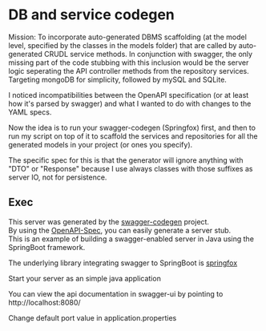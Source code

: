 # DB and service codegen

Mission: To incorporate auto-generated DBMS scaffolding (at the model level, specified by the classes in the models folder) that are called by auto-generated CRUDL service methods. In conjunction with swagger, the only missing part of the code stubbing with this inclusion would be the server logic seperating the API controller methods from the repository services. Targeting mongoDB for simplicity, followed by mySQL and SQLite.

I noticed incompatibilities between the OpenAPI specification (or at least how it's parsed by swagger) and what I wanted to do with changes to the YAML specs.

Now the idea is to run your swagger-codegen (Springfox) first, and then to run my script on top of it to scaffold the services and repositories for all the generated models in your project (or ones you specify).

The specific spec for this is that the generator will ignore anything with "DTO" or "Response" because I use always classes with those suffixes as server IO, not for persistence.

## Exec
This server was generated by the [swagger-codegen](https://github.com/swagger-api/swagger-codegen) project.  
By using the [OpenAPI-Spec](https://github.com/swagger-api/swagger-core), you can easily generate a server stub.  
This is an example of building a swagger-enabled server in Java using the SpringBoot framework.  

The underlying library integrating swagger to SpringBoot is [springfox](https://github.com/springfox/springfox)  

Start your server as an simple java application  

You can view the api documentation in swagger-ui by pointing to  
http://localhost:8080/  

Change default port value in application.properties
